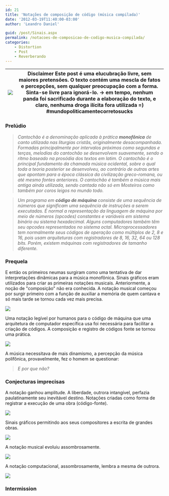 ```yaml
---
id: 21
title: 'Notações de composição de código (música compilada)'
date: '2012-03-19T11:40:00-03:00'
author: 'Leandro Daniel'

guid: /post/Sinais.aspx
permalink: /notacoes-de-composicao-de-codigo-musica-compilada/
categories:
    - Distortion
    - Post
    - Reverberando
---
```


| ![](http://leandrodaniel.com/pics/stophand.png) | **Disclaimer**  Este post é uma elucubração livre, sem maiores pretensões. O texto contém uma mescla de fatos e percepções, sem qualquer preocupação com a forma.  Sinta-se livre para ignorá-lo.  -&gt; em tempo, nenhum panda foi sacrificado durante a elaboração do texto, e claro, nenhuma droga ilícita fora utilizada =)  \#mundopoliticamentecorretosucks |
|---|---|

### Prelúdio

> *Cantochão é a denominação aplicada à prática **monofônica** de canto utilizada nas liturgias cristãs, originalmente desacompanhada. Formadas principalmente por intervalos próximos como segundas e terças, melodias do cantochão se desenvolvem suavemente, sendo o ritmo baseado na prosódia dos textos em latim. O cantochão é o principal fundamento da chamada música ocidental, sobre o qual toda a teoria posterior se desenvolveu, ao contrário de outras artes que apontam para a época clássica da civilização greco-romana, ou até mesmo fontes anteriores. O cantochão é também a música mais antiga ainda utilizada, sendo cantada não só em Mosteiros como também por coros leigos no mundo todo.*

> *Um programa em **código de máquina** consiste de uma sequência de números que significam uma sequência de instruções a serem executadas. É normal a representação da linguagem de máquina por meio de números (opcodes) constantes e variáveis em sistema binário ou sistema hexadecimal. Alguns computadores também têm seu opcodes representados no sistema octal. Microprocessadores tem normalmente seus códigos de operação como múltiplos de 2, 8 e 16, pois usam arquiteturas com registradores de 8, 16, 32, 64 ou 128 bits. Porém, existem máquinas com registradores de tamanho diferente.*

### Prequela

E então os primeiros neumas surgiram como uma tentativa de dar interpretações dinâmicas para a música monofônica. Sinais gráficos eram utilizados para criar as primeiras notações musicais. Anteriormente, a noção de "composição" não era conhecida. A notação musical começou por surgir primeiro com a função de auxiliar a memória de quem cantava e só mais tarde se tornou cada vez mais precisa.

![](http://leandrodaniel.com/pics/neumasLAUDAMUSTE1.png)

Uma notação legível por humanos para o código de máquina que uma arquitetura de computador específica usa foi necessária para facilitar a criação de códigos. A composição e registro de códigos fonte se tornou uma prática.

![](http://leandrodaniel.com/pics/assemblyNeuma.png)

A música necessitava de mais dinamismo, a percepção da música polifônica, provavelmente, fez o homem se questionar:

> *E por que não?*

### Conjecturas imprecisas

A notação ganhou amplitude. A liberdade, outrora intangível, perfazia paulatinamente seu inevitável destino. Notações criadas como forma de registrar a execução de uma obra (código-fonte).

![](http://leandrodaniel.com/pics/neumas.png)

Sinais gráficos permitindo aos seus compositores a escrita de grandes obras.

![](http://leandrodaniel.com/pics/cplusplusNeuma.png)

A notação musical evoluiu assombrosamente.

![](http://leandrodaniel.com/pics/danceOfEternityScore.png)

A notação computacional, assombrosamente, lembra a mesma de outrora.

![](http://leandrodaniel.com/pics/rubyNeuma1.png)

### Intermission